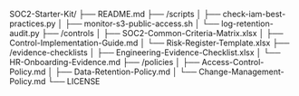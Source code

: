 SOC2-Starter-Kit/
├── README.md
├── /scripts
│   ├── check-iam-best-practices.py
│   ├── monitor-s3-public-access.sh
│   └── log-retention-audit.py
├── /controls
│   ├── SOC2-Common-Criteria-Matrix.xlsx
│   ├── Control-Implementation-Guide.md
│   └── Risk-Register-Template.xlsx
├── /evidence-checklists
│   ├── Engineering-Evidence-Checklist.xlsx
│   └── HR-Onboarding-Evidence.md
├── /policies
│   ├── Access-Control-Policy.md
│   ├── Data-Retention-Policy.md
│   └── Change-Management-Policy.md
└── LICENSE
